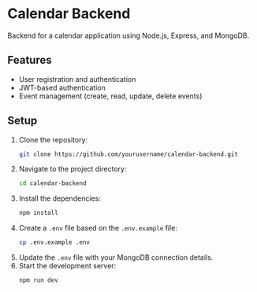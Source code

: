 # Calendar Backend
Backend for a calendar application using Node.js, Express, and MongoDB.
## Features
- User registration and authentication
- JWT-based authentication
- Event management (create, read, update, delete events)
## Setup
1. Clone the repository:
   ```bash
   git clone https://github.com/yourusername/calendar-backend.git
   ```
2. Navigate to the project directory:
   ```bash
   cd calendar-backend
   ```
3. Install the dependencies:
   ```bash
   npm install
   ```
4. Create a `.env` file based on the `.env.example` file:
   ```bash
   cp .env.example .env
   ```
5. Update the `.env` file with your MongoDB connection details.
6. Start the development server:
   ```bash
   npm run dev
   ```